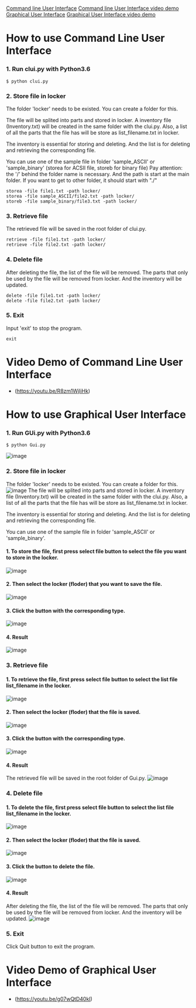 # 
[Command line User Interface](#how-to-use-command-line-user-interface)
[Command line User Interface video demo](#video-demo-of-command-line-user-interface)
[Graphical User Interface](#how-to-use-graphical-user-interface)
[Graphical User Interface video demo](#video-demo-of-graphical-user-interface)
# How to use Command Line User Interface

### 1. Run clui.py with Python3.6

```
$ python clui.py
```

### 2. Store file in locker

The folder 'locker' needs to be existed. You can create a folder for this.

The file will be splited into parts and stored in locker. A inventory file (Inventory.txt) will be created in the same folder with the clui.py. Also, a list of all the parts that the file has will be store as list_filename.txt in locker.

The inventory is essential for storing and deleting. And the list is for deleting and retrieving the corresponding file.

You can use one of the sample file in folder 'sample_ASCII' or 'sample_binary'
(storea for ACSII file, storeb for binary file)
Pay attention: the '/' behind the folder name is necessary. And the path is start at the main folder. If you want to get to other folder, it should start with "./"

```
storea -file file1.txt -path locker/
storea -file sample_ASCII/file2.txt -path locker/
storeb -file sample_binary/file3.txt -path locker/
```

### 3. Retrieve file

The retrieved file will be saved in the root folder of clui.py.

```
retrieve -file file1.txt -path locker/
retrieve -file file2.txt -path locker/
```

### 4. Delete file

After deleting the file, the list of the file will be removed. The parts that only be used by the file will be removed from locker. And the inventory will be updated.

```
delete -file file1.txt -path locker/
delete -file file2.txt -path locker/
```

### 5. Exit

Input 'exit' to stop the program.

```
exit
```

# Video Demo of Command Line User Interface

* (https://youtu.be/R8zm1WjIiHk)

# How to use Graphical User Interface

### 1. Run GUi.py with Python3.6

```
$ python Gui.py
```
![image](https://github.com/GanquanWen/Deduplicator/blob/master/picture/store/GUI%20Interface.png)

### 2. Store file in locker

The folder 'locker' needs to be existed. You can create a folder for this.
![image](https://github.com/GanquanWen/Deduplicator/blob/master/picture/store/create%20a%20locker.png)
The file will be splited into parts and stored in locker. A inventory file (Inventory.txt) will be created in the same folder with the clui.py. Also, a list of all the parts that the file has will be store as list_filename.txt in locker.

The inventory is essential for storing and deleting. And the list is for deleting and retrieving the corresponding file.

You can use one of the sample file in folder 'sample_ASCII' or 'sample_binary'.

#### 1. To store the file, first press select file button to select the file you want to store in the locker.
![image](https://github.com/GanquanWen/Deduplicator/blob/master/picture/store/select%20file.png)

#### 2. Then select the locker (floder) that you want to save the file.
![image](https://github.com/GanquanWen/Deduplicator/blob/master/picture/store/select%20locer.png)

#### 3. Click the button with the corresponding type.
![image](https://github.com/GanquanWen/Deduplicator/blob/master/picture/store/select%20button.png)

#### 4. Result
![image](https://github.com/GanquanWen/Deduplicator/blob/master/picture/store/Get%20result.png)

### 3. Retrieve file


#### 1. To retrieve the file, first press select file button to select the list file list_filename in the locker.
![image](https://github.com/GanquanWen/Deduplicator/blob/master/picture/retrieve/Screen%20Shot%202018-05-03%20at%202.22.56%20PM.png)
#### 2. Then select the locker (floder) that the file is saved.
![image](https://github.com/GanquanWen/Deduplicator/blob/master/picture/retrieve/Screen%20Shot%202018-05-03%20at%202.35.18%20PM.png)
#### 3. Click the button with the corresponding type.
![image](https://github.com/GanquanWen/Deduplicator/blob/master/picture/retrieve/Screen%20Shot%202018-05-03%20at%202.44.19%20PM.png)
#### 4. Result
The retrieved file will be saved in the root folder of Gui.py.
![image](https://github.com/GanquanWen/Deduplicator/blob/master/picture/retrieve/Screen%20Shot%202018-05-03%20at%202.49.07%20PM.png)

### 4. Delete file

#### 1. To delete the file, first press select file button to select the list file list_filename in the locker.
![image](https://github.com/GanquanWen/Deduplicator/blob/master/picture/Delete/Screen%20Shot%202018-05-03%20at%203.01.01%20PM.png)
#### 2. Then select the locker (floder) that the file is saved.
![image](https://github.com/GanquanWen/Deduplicator/blob/master/picture/Delete/Screen%20Shot%202018-05-03%20at%203.07.29%20PM.png)
#### 3. Click the button to delete the file.
![image](https://github.com/GanquanWen/Deduplicator/blob/master/picture/Delete/Screen%20Shot%202018-05-03%20at%203.20.38%20PM.png)
#### 4. Result
After deleting the file, the list of the file will be removed. The parts that only be used by the file will be removed from locker. And the inventory will be updated.
![image](https://github.com/GanquanWen/Deduplicator/blob/master/picture/Delete/Screen%20Shot%202018-05-03%20at%203.25.26%20PM.png)


### 5. Exit

Click Quit button to exit the program.

# Video Demo of Graphical User Interface

* (https://youtu.be/g07wQtD40kI)
